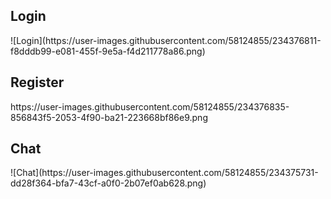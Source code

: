 <h2>Login</h2>
![Login](https://user-images.githubusercontent.com/58124855/234376811-f8dddb99-e081-455f-9e5a-f4d211778a86.png)

<h2>Register</h2>
https://user-images.githubusercontent.com/58124855/234376835-856843f5-2053-4f90-ba21-223668bf86e9.png

<h2>Chat</h2>
![Chat](https://user-images.githubusercontent.com/58124855/234375731-dd28f364-bfa7-43cf-a0f0-2b07ef0ab628.png)

